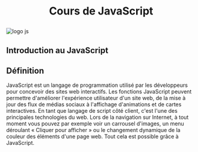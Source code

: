 # <p align="center">Cours de JavaScript  
![logo js](https://i0.wp.com/www.wushujia.fr/wp-content/uploads/2016/03/js-logo.png?fit=500%2C500&ssl=1)</p>
## Introduction au JavaScript  
## **Définition**
JavaScript est un langage de programmation utilisé par les développeurs pour concevoir des sites web interactifs. Les fonctions JavaScript peuvent permettre d'améliorer l'expérience utilisateur d'un site web, de la mise à jour des flux de médias sociaux à l'affichage d'animations et de cartes interactives. En tant que langage de script côté client, c'est l'une des principales technologies du web. Lors de la navigation sur Internet, à tout moment vous pouvez par exemple voir un carrousel d'images, un menu déroulant « Cliquer pour afficher » ou le changement dynamique de la couleur des éléments d'une page web. Tout cela est possible grâce à JavaScript.